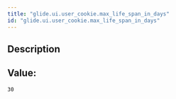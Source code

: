 ```yaml
---
title: "glide.ui.user_cookie.max_life_span_in_days"
id: "glide.ui.user_cookie.max_life_span_in_days"
---
```

## Description



## Value: 
```
30
```